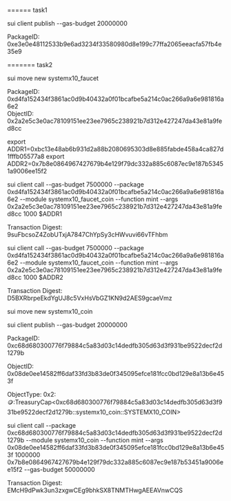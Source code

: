 ======
task1

sui client publish --gas-budget 20000000

PackageID: 0xe3e0e48112533b9e6ad3234f33580980d8e199c77ffa2065eeacfa57fb4e35e9      

=======
task2

sui move new systemx10_faucet

PackageID: 0xd4fa152434f3861ac0d9b40432a0f01bcafbe5a214c0ac266a9a6e981816a6e2          
ObjectID: 0x2a2e5c3e0ac78109151ee23ee7965c238921b7d312e427247da43e81a9fed8cc

export ADDR1=0xbc13e48ab6b931d2a88b2080695303d8e885fabde458a4ca827d1fffb05577a8
export ADDR2=0x7b8e0864967427679b4e129f79dc332a885c6087ec9e187b53451a9006ee15f2

sui client call --gas-budget 7500000 --package 0xd4fa152434f3861ac0d9b40432a0f01bcafbe5a214c0ac266a9a6e981816a6e2 --module systemx10_faucet_coin --function mint --args 0x2a2e5c3e0ac78109151ee23ee7965c238921b7d312e427247da43e81a9fed8cc 1000 $ADDR1

Transaction Digest: 9suFbcsoZ4ZobUTxjA7847ChYpSy3cHWvuvi66vTFhbm

sui client call --gas-budget 7500000 --package 0xd4fa152434f3861ac0d9b40432a0f01bcafbe5a214c0ac266a9a6e981816a6e2 --module systemx10_faucet_coin --function mint --args 0x2a2e5c3e0ac78109151ee23ee7965c238921b7d312e427247da43e81a9fed8cc 1000 $ADDR2

Transaction Digest: D5BXRbrpeEkdYgUJ8c5VxHsVbGZ1KN9d2AES9gcaeVmz

sui move new systemx10_coin

sui client publish --gas-budget 20000000

PackageID: 0xc68d680300776f79884c5a83d03c14dedfb305d63d3f931be9522decf2d1279b               

ObjectID: 0x08de0ee14582ff6daf33fd3b83de0f345095efce181fcc0bd129e8a13b6e453f 

ObjectType: 0x2::coin::TreasuryCap<0xc68d680300776f79884c5a83d03c14dedfb305d63d3f931be9522decf2d1279b::systemx10_coin::SYSTEMX10_COIN>

sui client call --package 0xc68d680300776f79884c5a83d03c14dedfb305d63d3f931be9522decf2d1279b  --module systemx10_coin --function mint --args 0x08de0ee14582ff6daf33fd3b83de0f345095efce181fcc0bd129e8a13b6e453f 1000000 0x7b8e0864967427679b4e129f79dc332a885c6087ec9e187b53451a9006ee15f2 --gas-budget 50000000

Transaction Digest: EMcH9dPwk3un3zxgwCEg9bhkSX8TNMTHwgAEEAVnwCQS
